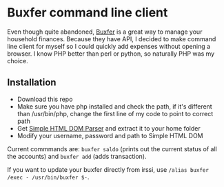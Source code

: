 Buxfer command line client
=========================

Even though quite abandoned, [Buxfer](https://www.buxfer.com/) is a great way to manage your household finances. Because they have API, I decided to make command line client for myself so I could quickly add expenses without opening a browser. I know PHP better than perl or python, so naturally PHP was my choice.

Installation
--------------

- Download this repo
- Make sure you have php installed and check the path, if it's different than /usr/bin/php, change the first line of my code to point to correct path
- Get [Simple HTML DOM Parser](http://simplehtmldom.sourceforge.net/) and extract it to your home folder
- Modify your username, password and path to Simple HTML DOM 

Current commmands are: `buxfer saldo` (prints out the current status of all the accounts) and `buxfer add` (adds transaction).

If you want to update your buxfer directly from irssi, use `/alias buxfer /exec - /usr/bin/buxfer $-`.
